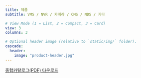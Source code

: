 ```yaml
---
title: 제품
subtitle: VMS / NVR / 카메라 / CMS / NDS / 기타

# View Mode (1 = List, 2 = Compact, 3 = Card)
view: 3
columns: 3

# Optional header image (relative to `static/img/` folder).
cascade:
  header:
    image: "product-header.jpg"
---
```


[종합카탈로그(PDF) 다운로드](https://www.emstone.com/data/sales/ko/EMSTONE_2023종합카탈로그.pdf)